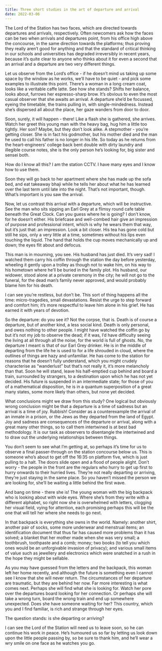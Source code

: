 ```yaml
---
title: Three short studies in the art of departure and arrival
date: 2022-03-06
---
```


The Lord of the Station has two faces, which are directed towards departures and arrivals, respectively. Often newcomers ask how the faces can be two when arrivals and departures point, from his office high above the concourse, in the same direction towards the platforms; thus proving they really aren’t good for anything and that the standard of critical thinking in our schools and universities has degraded irreversibly in recent years, because it’s quite clear to anyone who thinks about it for even a second that an arrival and a departure are two very different things.

Let us observe from the Lord’s office - if he doesn’t mind us taking up some space by the window as he works, we’ll have to be quiet - and pick some examples to illustrate this point. There’s a woman in a long cream coat, looks like a veritable caffe latte. See how she stands? Shifts her balance, looks about, furrows her espresso-sharp brow. It’s obvious to even the most casual observer that she awaits an arrival. A departure she’d be focussed, eyeing the timetable, the trains pulling in, with single-mindedness. Instead she’s dispersed all about the place, her gaze wanders from door to door.

Soon, surely, it will happen - there! Like a flash she is gathered, she arrives. Watch her greet this young man with the heavy bag, hug him a little too tightly. Her son? Maybe, but they don’t look alike. A stepmother - you’re getting closer. She is in fact his godmother, but his mother died and the man he used to call his father is no longer in his life. So today as he returns from the heart-engineers’ college back bent double with dirty laundry and illegible course notes, she is the only person he’s looking for, big sister and sensei both.

How do I know all this? I am the station CCTV. I have many eyes and I know how to use them.

Soon they will go back to her apartment where she has made up the sofa bed, and eat takeaway bhaji while he tells her about what he has learned over the last term until late into the night. That’s not important, though. What’s important is you saw the arrival.

Now, let us contrast this arrival with a departure, which will be instructive. See the man who sits sipping an Earl Grey at a flimsy round cafe table beneath the Great Clock. Can you guess where he is going? I don’t know, for he doesn’t either. His briefcase and well-combed hair give an impression of purpose and professional intent, which is why he wears them that way, but it’s just that: an impression. Look a bit closer. His tea has gone cold but still he sips, only a very little at a time, sometimes without his lips even touching the liquid. The hand that holds the cup moves mechanically up and down; the eyes flit about and defocus.

This man is in mourning, you see. His husband has just died. It’s very sad! I watched them carry his coffin through the station the day before yesterday, wheeling it gently upon a trolley as though not to wake him, on his way to his hometown where he’ll be buried in the family plot. His husband, our widower, stood alone at a private ceremony in the city; he will not go to the funeral, for the dead man’s family never approved, and would probably blame him for his death.

I can see you’re restless, but don’t be. This sort of thing happens all the time: micro-tragedies, small devastations. Resist the urge to step forward and comfort him; it’s more respectful to leave him alone in his grief. He has earned it with years of devotion.

So the departure: do you see it? Not the corpse, that is. Death is of course a departure, but of another kind, a less social kind. Death is only personal, and owes nothing to other people. I might have watched the coffin go by but it’s not my job to observe the dead; if it was, I’d have difficulty seeing the living at all through all the noise, for the world is full of ghosts. No, the departure I meant is that of our Earl Grey drinker. He is in the middle of departing from the life he is used to for a life shrouded in cloud, where the outlines of things are hazy and unfamiliar. He has come to the station for reasons that he doesn’t fully understand, which you might crudely characterise as “wanderlust” but that’s not really it, it’s more melancholy than that. Soon he will stand, leave his half-emptied cup behind and board a train, surrounded by strangers, to a destination upon which he has not yet decided. His future is suspended in an intermediate state; for those of you of a mathematical disposition, he is in a quantum superposition of a great many states, some more likely than others, but none yet decided.

What conclusions might we draw from this study? One logical but obviously wrong conclusion might be that a departure is a time of sadness but an arrival is a time of joy. Rubbish! Consider as a counterexample the arrival of an inmate in a prison, or the Jews as they departed from the land of Egypt. Joy and sadness are consequences of the departure or arrival, along with a great many other things, so to call them intertwined is at best bad methodology. It is our task as observers to disentangle the intertwined and to draw out the underlying relationships between things.

You don’t seem to see what I’m getting at, so perhaps it’s time for us to observe a final passer-through on the station concourse below us. This is someone who’s about to get off the 16:35 on platform five, which is just pulling to a halt. The doors slide open and a flood of people alight. Don’t worry - the people in the front are the regulars who hurry to get up first to hurry onwards to their hurried lives. They’re not really departing or arriving, they’re just staying in the same place. So you haven’t missed the person we are looking for, she’ll be waiting a little behind the first wave.

And bang on time - there she is! The young woman with the big backpack who is looking about with wide eyes. Where she’s from they write with a different alphabet, so right now she is overwhelmed with letters, clogging her visual field, vying for attention, each promising perhaps this will be the one that will tell her where she needs to go next.

In that backpack is everything she owns in the world. Namely: another shirt, another pair of socks, some more underwear and menstrual items; an identification document that thus far has caused more problems than it has solved; a blanket that her mother made when she was very small; a toothbrush, toothpaste and a comb; money; two books (to tell you which ones would be an unforgivable invasion of privacy); and various small items of value such as jewellery and electronics which were snatched in a rush in the hope they might be sellable.

As you may have guessed from the letters and the backpack, this woman left her home recently, and although the future is something even I cannot see I know that she will never return. The circumstances of her departure are traumatic, but they are behind her now. Far more interesting is what comes next. Perhaps she will find what she is looking for. Watch her pore over the departures board looking for her connection. Or perhaps she will take a wrong turn, board the wrong train and end up somewhere unexpected. Does she have someone waiting for her? This country, which you and I find familiar, is rich and strange through her eyes.

The question stands: is she departing or arriving?

I can see the Lord of the Station will need us to leave soon, so he can continue his work in peace. He’s humoured us so far by letting us look down upon the little people passing by, so be sure to thank him, and he’ll wear a wry smile on one face as he watches you go.

